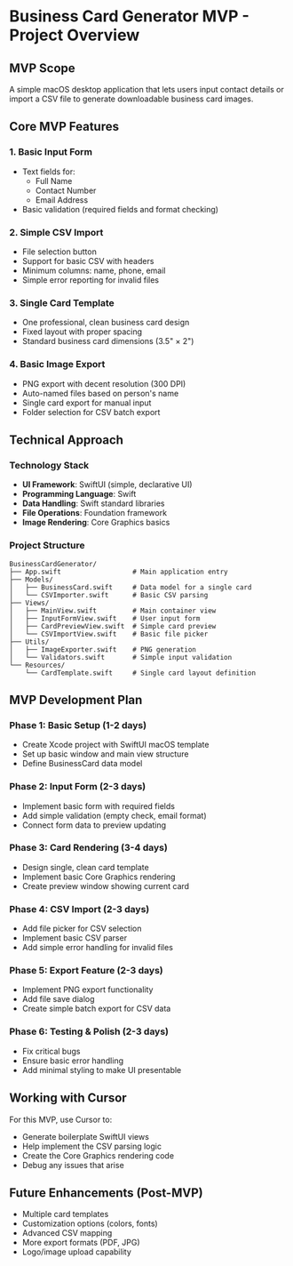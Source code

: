 # Business Card Generator MVP - Project Overview

## MVP Scope
A simple macOS desktop application that lets users input contact details or import a CSV file to generate downloadable business card images.

## Core MVP Features

### 1. Basic Input Form
- Text fields for:
  - Full Name
  - Contact Number
  - Email Address
- Basic validation (required fields and format checking)

### 2. Simple CSV Import
- File selection button
- Support for basic CSV with headers
- Minimum columns: name, phone, email
- Simple error reporting for invalid files

### 3. Single Card Template
- One professional, clean business card design
- Fixed layout with proper spacing
- Standard business card dimensions (3.5" × 2")

### 4. Basic Image Export
- PNG export with decent resolution (300 DPI)
- Auto-named files based on person's name
- Single card export for manual input
- Folder selection for CSV batch export

## Technical Approach

### Technology Stack
- **UI Framework**: SwiftUI (simple, declarative UI)
- **Programming Language**: Swift
- **Data Handling**: Swift standard libraries
- **File Operations**: Foundation framework
- **Image Rendering**: Core Graphics basics

### Project Structure
```
BusinessCardGenerator/
├── App.swift                  # Main application entry
├── Models/
│   ├── BusinessCard.swift     # Data model for a single card
│   └── CSVImporter.swift      # Basic CSV parsing
├── Views/
│   ├── MainView.swift         # Main container view
│   ├── InputFormView.swift    # User input form
│   ├── CardPreviewView.swift  # Simple card preview
│   └── CSVImportView.swift    # Basic file picker
├── Utils/
│   ├── ImageExporter.swift    # PNG generation
│   └── Validators.swift       # Simple input validation
└── Resources/
    └── CardTemplate.swift     # Single card layout definition
```

## MVP Development Plan

### Phase 1: Basic Setup (1-2 days)
- Create Xcode project with SwiftUI macOS template
- Set up basic window and main view structure
- Define BusinessCard data model

### Phase 2: Input Form (2-3 days)
- Implement basic form with required fields
- Add simple validation (empty check, email format)
- Connect form data to preview updating

### Phase 3: Card Rendering (3-4 days)
- Design single, clean card template
- Implement basic Core Graphics rendering
- Create preview window showing current card

### Phase 4: CSV Import (2-3 days)
- Add file picker for CSV selection
- Implement basic CSV parser
- Add simple error handling for invalid files

### Phase 5: Export Feature (2-3 days)
- Implement PNG export functionality
- Add file save dialog
- Create simple batch export for CSV data

### Phase 6: Testing & Polish (2-3 days)
- Fix critical bugs
- Ensure basic error handling
- Add minimal styling to make UI presentable

## Working with Cursor
For this MVP, use Cursor to:
- Generate boilerplate SwiftUI views
- Help implement the CSV parsing logic
- Create the Core Graphics rendering code
- Debug any issues that arise

## Future Enhancements (Post-MVP)
- Multiple card templates
- Customization options (colors, fonts)
- Advanced CSV mapping
- More export formats (PDF, JPG)
- Logo/image upload capability